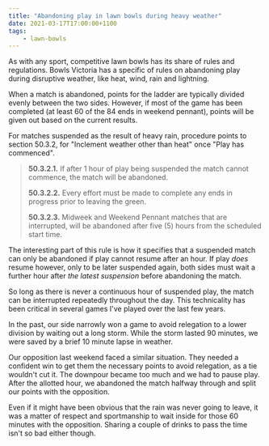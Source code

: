 ```yaml
---
title: "Abandoning play in lawn bowls during heavy weather"
date: 2021-03-17T17:00:00+1100
tags:
    - lawn-bowls
---
```


As with any sport, competitive lawn bowls has its share of rules and regulations. Bowls Victoria has a specific of rules on abandoning play during disruptive weather, like heat, wind, rain and lightning.

<!--more-->

When a match is abandoned, points for the ladder are typically divided evenly between the two sides. However, if most of the game has been completed (at least 60 of the 84 ends in weekend pennant), points will be given out based on the current results.

For matches suspended as the result of heavy rain, procedure points to section 50.3.2, for "Inclement weather other than heat" once "Play has commenced".

> **50.3.2.1.** If after 1 hour of play being suspended the match cannot commence, the match will be abandoned.
>
> **50.3.2.2.** Every effort must be made to complete any ends in progress prior to leaving the green.
>
> **50.3.2.3.** Midweek and Weekend Pennant matches that are interrupted, will be abandoned after five (5) hours from the scheduled start time.

The interesting part of this rule is how it specifies that a suspended match can only be abandoned if play cannot resume after an hour. If play _does_ resume however, only to be later suspended again, both sides must wait a further hour after _the latest suspension_ before abandoning the match.

So long as there is never a continuous hour of suspended play, the match can be interrupted repeatedly throughout the day. This technicality has been critical in several games I've played over the last few years.

In the past, our side narrowly won a game to avoid relegation to a lower division by waiting out a long storm. While the storm lasted 90 minutes, we were saved by a brief 10 minute lapse in weather.

Our opposition last weekend faced a similar situation. They needed a confident win to get them the necessary points to avoid relegation, as a tie wouldn't cut it. The downpour became too much and we had to pause play. After the allotted hour, we abandoned the match halfway through and split our points with the opposition.

Even if it might have been obvious that the rain was never going to leave, it was a matter of respect and sportmanship to wait inside for those 60 minutes with the opposition. Sharing a couple of drinks to pass the time isn't so bad either though.
